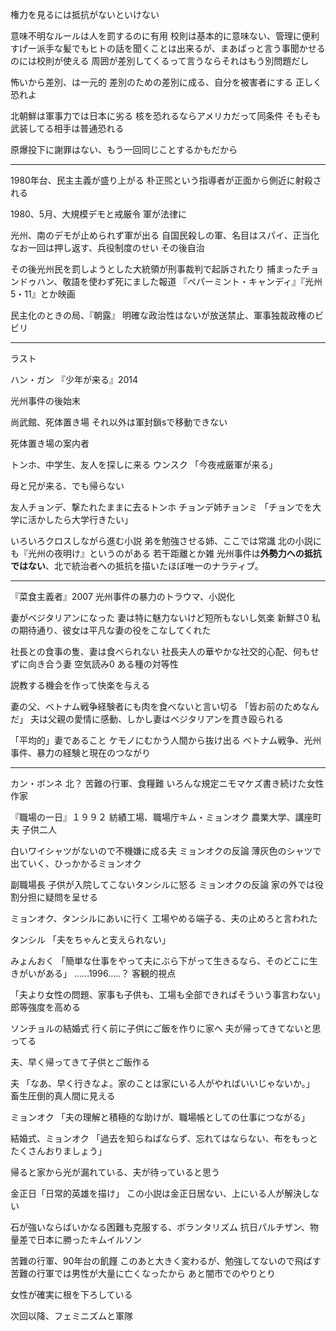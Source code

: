 権力を見るには抵抗がないといけない

意味不明なルールは人を罰するのに有用
校則は基本的に意味ない、管理に便利
すげー派手な髪でもヒトの話を聞くことは出来るが、まあぱっと言う事聞かせるのには校則が使える
周囲が差別してくるって言うならそれはもう別問題だし

怖いから差別、は一元的
差別のための差別に成る、自分を被害者にする
正しく恐れよ

北朝鮮は軍事力では日本に劣る
核を恐れるならアメリカだって同条件
そもそも武装してる相手は普通恐れる

原爆投下に謝罪はない、もう一回同じことするかもだから


---

1980年台、民主主義が盛り上がる
朴正煕という指導者が正面から側近に射殺される

1980、5月、大規模デモと戒厳令
軍が法律に

光州、南のデモが止められず軍が出る
  自国民殺しの軍、名目はスパイ、正当化
なお一回は押し返す、兵役制度のせい
その後自治

その後光州民を罰しようとした大統領が刑事裁判で起訴されたり
捕まったチョンドゥハン、敬語を使わず死にました報道
『ペパーミント・キャンディ』『光州5・11』とか映画

民主化のときの局、『朝露』
明確な政治性はないが放送禁止、軍事独裁政権のビビリ

---

ラスト

ハン・ガン
『少年が来る』2014

光州事件の後始末

尚武館、死体置き場
それ以外は軍封鎖sで移動できない

死体置き場の案内者

トンホ、中学生、友人を探しに来る
ウンスク
「今夜戒厳軍が来る」

母と兄が来る、でも帰らない

友人チョンデ、撃たれたままに去るトンホ
チョンデ姉チョンミ
「チョンでを大学に活かしたら大学行きたい」


いろいろクロスしながら進む小説
弟を勉強させる姉、ここでは常識
北の小説にも『光州の夜明け』というのがある
  若干距離とか雑
光州事件は**外勢力への抵抗ではない**、北で統治者への抵抗を描いたほぼ唯一のナラティブ。

---

『菜食主義者』2007
光州事件の暴力のトラウマ、小説化

妻がベジタリアンになった
妻は特に魅力ないけど短所もないし気楽
  新鮮さ0
私の期待通り、彼女は平凡な妻の役をこなしてくれた

社長との食事の隻、妻は食べられない
社長夫人の華やかな社交的心配、何もせずに向き合う妻
  空気読み0
  ある種の対等性

  説教する機会を作って快楽を与える

妻の父、ベトナム戦争経験者にも肉を食べないと言い切る
「皆お前のためなんだ」
夫は父親の愛情に感動、しかし妻はベジタリアンを貫き殴られる


「平均的」妻であること
ケモノにむかう人間から抜け出る
ベトナム戦争、光州事件、暴力の経験と現在のつながり

---

カン・ボンネ
北？
苦難の行軍、食糧難
いろんな規定ニモマケズ書き続けた女性作家

『職場の一日』１９９２
紡績工場、職場庁キム・ミョンオク
農業大学、講座町夫
子供二人

白いワイシャツがないので不機嫌に成る夫
ミョンオクの反論
薄灰色のシャツで出ていく、ひっかかるミョンオク

副職場長
子供が入院してこないタンシルに怒る
ミョンオクの反論
  家の外では役割分担に疑問を呈せる
  
ミョンオク、タンシルにあいに行く
工場やめる端子る、夫の止めろと言われた

タンシル
「夫をちゃんと支えられない」

みょんおく
「簡単な仕事をやって夫にぶら下がって生きるなら、そのどこに生きがいがある」
  ……1996…‥？
  客観的視点

「夫より女性の問題、家事も子供も、工場も全部できればそういう事言わない」
  郎等強度を高める
  
ソンチョルの結婚式
行く前に子供にご飯を作りに家へ
  夫が帰ってきてないと思ってる

夫、早く帰ってきて子供とご飯作る

夫
「なあ、早く行きなよ。家のことは家にいる人がやればいいじゃないか。」
  畜生圧倒的真人間に見える

ミョンオク
「夫の理解と積極的な助けが、職場帳としての仕事につながる」

結婚式、ミョンオク
「過去を知らねばならず、忘れてはならない、布をもっとたくさんおりましょう」

帰ると家から光が漏れている、夫が待っていると思う


金正日「日常的英雄を描け」
  この小説は金正日居ない、上にいる人が解決しない
  
石が強いならばいかなる困難も克服する、ボランタリズム
  抗日パルチザン、物量差で日本に勝ったキムイルソン
  

苦難の行軍、90年台の飢饉
このあと大きく変わるが、勉強してないので飛ばす
苦難の行軍では男性が大量に亡くなったから
あと闇市でのやりとり

女性が確実に根を下ろしている


次回以降、フェミニズムと軍隊





































